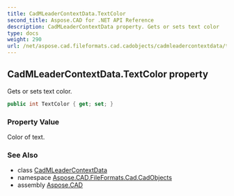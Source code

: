 ```yaml
---
title: CadMLeaderContextData.TextColor
second_title: Aspose.CAD for .NET API Reference
description: CadMLeaderContextData property. Gets or sets text color
type: docs
weight: 290
url: /net/aspose.cad.fileformats.cad.cadobjects/cadmleadercontextdata/textcolor/
---
```

## CadMLeaderContextData.TextColor property

Gets or sets text color.

```csharp
public int TextColor { get; set; }
```

### Property Value

Color of text.

### See Also

* class [CadMLeaderContextData](../)
* namespace [Aspose.CAD.FileFormats.Cad.CadObjects](../../cadmleadercontextdata/)
* assembly [Aspose.CAD](../../../)


